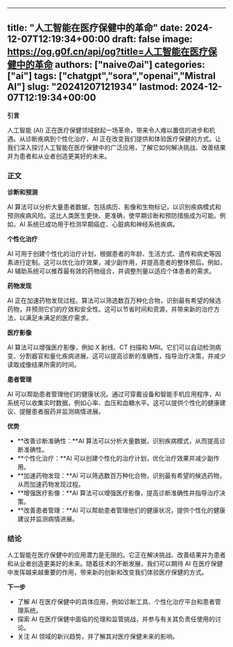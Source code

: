
---
title: "人工智能在医疗保健中的革命"
date: 2024-12-07T12:19:34+00:00
draft: false
image: https://og.g0f.cn/api/og?title=人工智能在医疗保健中的革命
authors: ["naiveのai"]
categories: ["ai"]
tags: ["chatgpt","sora","openai","Mistral AI"]
slug: "20241207121934"
lastmod: 2024-12-07T12:19:34+00:00
---
**引言**

人工智能 (AI) 正在医疗保健领域掀起一场革命，带来令人难以置信的进步和机遇。从诊断疾病到个性化治疗，AI 正在改变我们提供和体验医疗保健的方式。让我们深入探讨人工智能在医疗保健中的广泛应用，了解它如何解决挑战、改善结果并为患者和从业者创造更美好的未来。

### 正文

**诊断和预测**

AI 算法可以分析大量患者数据，包括病历、影像和生物标记，以识别疾病模式和预测疾病风险。这比人类医生更快、更准确，使早期诊断和预防措施成为可能。例如，AI 系统已成功用于检测早期癌症、心脏病和神经系统疾病。

**个性化治疗**

AI 可用于创建个性化的治疗计划，根据患者的年龄、生活方式、遗传和病史等因素进行定制。这可以优化治疗效果，减少副作用，并提高患者的整体预后。例如，AI 辅助系统可以推荐最有效的药物组合，并调整剂量以适应个体患者的需求。

**药物发现**

AI 正在加速药物发现过程。算法可以筛选数百万种化合物，识别最有希望的候选药物，并预测它们的疗效和安全性。这可以节省时间和资源，并带来新的治疗方法，以满足未满足的医疗需求。

**医疗影像**

AI 算法可以增强医疗影像，例如 X 射线、CT 扫描和 MRI。它们可以自动检测病变、分割器官和量化疾病进展。这可以提高诊断的准确性，指导治疗决策，并减少读取成像结果所需的时间。

**患者管理**

AI 可以帮助患者管理他们的健康状况。通过可穿戴设备和智能手机应用程序，AI 系统可以收集实时数据，例如心率、血压和血糖水平。这可以提供个性化的健康建议、提醒患者服药并监测病情进展。

**优势**

* **改善诊断准确性：**AI 算法可以分析大量数据，识别疾病模式，从而提高诊断准确性。
* **个性化治疗：**AI 可以创建个性化的治疗计划，优化治疗效果并减少副作用。
* **加速药物发现：**AI 可以筛选数百万种化合物，识别最有希望的候选药物，从而加速药物发现过程。
* **增强医疗影像：**AI 算法可以增强医疗影像，提高诊断准确性并指导治疗决策。
* **改善患者管理：**AI 可以帮助患者管理他们的健康状况，提供个性化的健康建议并监测病情进展。

### 结论

人工智能在医疗保健中的应用潜力是无限的。它正在解决挑战、改善结果并为患者和从业者创造更美好的未来。随着技术的不断发展，我们可以期待 AI 在医疗保健中发挥越来越重要的作用，带来新的创新和改变我们体验医疗保健的方式。

**下一步**

* 了解 AI 在医疗保健中的具体应用，例如诊断工具、个性化治疗平台和患者管理系统。
* 探索 AI 在医疗保健中面临的伦理和监管挑战，并参与有关其负责任使用的讨论。
* 关注 AI 领域的新兴趋势，并了解其对医疗保健未来的影响。